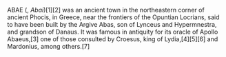 ABAE (, _Abai_)[1][2] was an ancient town in the northeastern corner of ancient Phocis, in Greece, near the frontiers of the Opuntian Locrians, said to have been built by the Argive Abas, son of Lynceus and Hypermnestra, and grandson of Danaus. It was famous in antiquity for its oracle of Apollo Abaeus,[3] one of those consulted by Croesus, king of Lydia,[4][5][6] and Mardonius, among others.[7]
